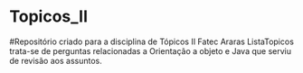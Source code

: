 # Topicos_II
#Repositório criado para a disciplina de Tópicos II Fatec Araras
ListaTopicos trata-se de perguntas relacionadas a Orientação a objeto e Java que serviu de revisão aos assuntos.

